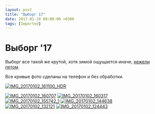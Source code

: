 ```yaml
---
layout: post
title: "Выборг 17"
date: 2017-01-10 00:00:00 +0300
tags: [Imported]
---
```

# Выборг '17

Выборг все такой же крутой, хотя зимой ощущается иначе, [нежели летом](https://blog.alexeyev.me/2016/01/vyborg/ "Выборг ’14"). 

Все кривые фото сделаны на телефон и без обработки. 

[![IMG_20170102_161100_HDR](https://vlaim.s3.amazonaws.com/uploads/2017/01/IMG_20170102_161100_HDR.jpg)](https://vlaim.s3.amazonaws.com/uploads/2017/01/IMG_20170102_161100_HDR.jpg)

[![IMG_20170102_160707](https://vlaim.s3.amazonaws.com/uploads/2017/01/IMG_20170102_160707.jpg)](https://vlaim.s3.amazonaws.com/uploads/2017/01/IMG_20170102_160707.jpg) [![IMG_20170102_160317](https://vlaim.s3.amazonaws.com/uploads/2017/01/IMG_20170102_160317.jpg)](https://vlaim.s3.amazonaws.com/uploads/2017/01/IMG_20170102_160317.jpg) [![IMG_20170102_155742_1](https://vlaim.s3.amazonaws.com/uploads/2017/01/IMG_20170102_155742_1.jpg)](https://vlaim.s3.amazonaws.com/uploads/2017/01/IMG_20170102_155742_1.jpg) [![IMG_20170102_144638](https://vlaim.s3.amazonaws.com/uploads/2017/01/IMG_20170102_144638.jpg)](https://vlaim.s3.amazonaws.com/uploads/2017/01/IMG_20170102_144638.jpg) [![IMG_20170102_132121](https://vlaim.s3.amazonaws.com/uploads/2017/01/IMG_20170102_132121.jpg)](https://vlaim.s3.amazonaws.com/uploads/2017/01/IMG_20170102_132121.jpg) [![IMG_20170102_124443](https://vlaim.s3.amazonaws.com/uploads/2017/01/IMG_20170102_124443.jpg)](https://vlaim.s3.amazonaws.com/uploads/2017/01/IMG_20170102_124443.jpg)